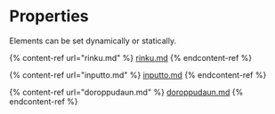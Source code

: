 # Properties

Elements can be set dynamically or statically.

{% content-ref url="rinku.md" %}
[rinku.md](rinku.md)
{% endcontent-ref %}

{% content-ref url="inputto.md" %}
[inputto.md](inputto.md)
{% endcontent-ref %}

{% content-ref url="doroppudaun.md" %}
[doroppudaun.md](doroppudaun.md)
{% endcontent-ref %}
